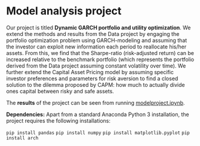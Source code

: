 # Model analysis project

Our project is titled **Dynamic GARCH portfolio and utility optimization**. We extend the methods and results from the Data project by engaging the portfolio optimization problem using GARCH-modeling and assuming that the investor can exploit new information each period to reallocate his/her assets. From this, we find that the Sharpe-ratio (risk-adjusted return) can be increased relative to the benchmark portfolio (which represents the portfolio derived from the Data project assuming constant volatility over time). We further extend the Capital Asset Pricing model by assuming specific investor preferences and parameters for risk aversion to find a closed solution to the dilemma proposed by CAPM: how much to actually divide ones capital between risky and safe assets.

The **results** of the project can be seen from running [modelproject.ipynb](modelproject.ipynb).

**Dependencies:** Apart from a standard Anaconda Python 3 installation, the project requires the following installations:

``pip install pandas``
``pip install numpy``
``pip install matplotlib.pyplot``
``pip install arch``


